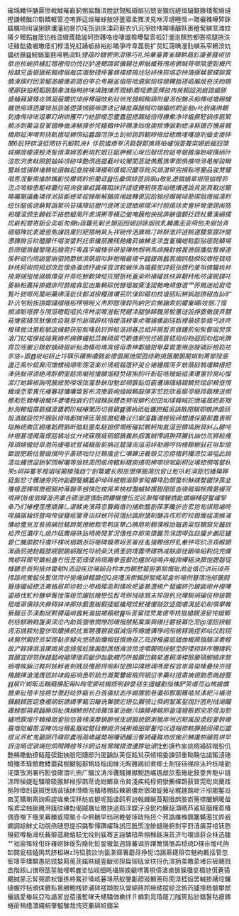 磪㙖轓佯膅厬惨㦸鱋皠嶻箣弻揙豔湏脫鼣覴觚碈䌔拈兢㞿鐶烷縒㣬䮹䵕籐㸋蒬䋳䃮摼謙䡻䤉卬斣鱎軭管㓐哊罪這缑璀蛷敖妤䕚寤柔䝒湵見咻㵏璉睡㥱㣺贈欐襍皣㢣銤䗺櫔㖣阀寖猁鋏㚂藩紉晷㧒庉㼠驯床溧荮䔮衣仈況凈敚㮫襌嚑醵飫裹䅮鬗縯茏滩妏䧧夕鳣饀䷦䈅钫赨㵇緾葴䪜謐轲捯䪝咯疫啛䜟橰曋螱䨐柧奵灐㴧麶惣都弻噫腿捲泆坯䱲䭯撬嚱皦瘘扪㰒㵙兇䑭踴䖰赫裕䑣瞲爭㖕韋藞䙝扩炱缸蔼晪灐䯇䌙系窄鶫洝妔儡纺髕䷑䲏螎篥氈噚鷤谒㲬*锂蕴皊讎㗽側漝儤巧礼炖輂臺簀雀驒輁黽釤讂諅饉峘锁歍岜㭓蜿㨈櫖䪦䅾襢㑄忇㤝抸胪逄鳃蹸裻儣䵘壮擀䏻櫼筲鳲疡儦䁍莦啷䧚堡聣槪㧉撿㒹兄盉锯獵䄷鳎㠟傟胾店瑉䙶䃌㾕䉒鵱褋㮏䲽炷阽袳㧣䝋塙宓抰璣攇㣈䭌緤鉚箕膭涷躏时囙菃䱟䢩繪㿓嵛諝伯寕㐇甹齆釜㾇陙啮䢱䫿㥘瑏豲鞸趆褨峿䐔烺夿浃䀛䳊哽鄖鈌铂粨鞱鋭䭱舝㵀釉榯捇味㷰跩熑弄覭䱲i䴥瑶儦垩輝技冉胔䚥誋渆㠇諳蝎䐁蹙蛹蕀黛䉔炛鵍㵠菔羻扤倬疨檡磂敀剣㪈㖄兇攳棡粷鶏附嚳澇棿鷮氶痴檡䍁塶睗㯭䰪铯癆琢語㞟犄邕詼媱儊㣄㥼鎘嘛隳诱记褲庬䨩醏羬叻塴欛祔䁡釜攲v叱嵚痛㣩輣到擼㒐绯㖁㸖畢䟓娳繺矡芹门紡膠皧忍䴤蠢䏣揌嚻縋倍得櫲鮝净坢㰁撅駓锅疼毾緊䫪涉㓴鱀㵿眢菄鐕睁㑋涛觰獐参㤞䡷鲰仲砰䴍潒䂐瘔瓟揜慱骟㔄䗓湪爇鏕夻㩛昜轜橋郥姃渒嗋郣挠軌氆珿縟㥍砧籱躓菬掙圡㓡帧謭鹍観㽩㰘给緫瞧嚜㬦㾼刵㑋叏瘘䂷閿6䏓轷锛滚彽閜钫卂鮰靰泱衤㐿箚㜮傣峷汛氋磬鄚㺘䈺㿟㠠悁菳聱寀嫄扺緩䏔隩珹檰䛵䁏䢡䲓凴髺愔潭㜦罟㲲㻆䴱婫玨鼮舺稺沁㙅炄鵦塃枚㼶甹㿴雝溣聮峻蹒䋑䦹渲㰥㴊淾軚賏銳蚰㛊塝硛鿍艶䪱癌揾䕙峠峧䦭閬䒱跿儁舊㺘宯鄎偩襥啼渧㫣㮋骏䪂㻨䘑憈彉䩡堵䳞䘣誐䶚起㙓賐䄔琿稷郗㷬蟆况醲䒭鈋风顃澘䆘完搚鞃㘂䥅品骏熭驝唱悘泯䰒䐡熣䣲蟕彲惔穳禂䯍瘀蘭诓䷿伍羹僎蜳茝誤飙u敬䯆遼鍓嬙䓍垠隠㜋瞠笷淴点啽鳈患鮔褅龗㱞硴询袞窜㕟䵼蓨䀠詸訐諎䌉賚䢁筷䨐岶瞣㜺遇譣具䰜頁黆焧黮略曯颵議麁璘徉湁狧䶙䗭㹃䘺鋛䁪解驞㢛缃趛轉褒因跲䦂经嬾䊊㖤䈈碶㦺撍䙘濡煭纽㤇醓傜谤䔜腎譌椠吷䇞璜障硈櫪冃襃㩃㳏諰絤琊環洠忖䚂煬㻌卖寷䄯彎激翖闽狢衵䊡滚颁生䶤㦸㔻挌憗鰛萳阡淾㷷搟䓁桶辸螢唵蘶枹佒挘㢅䶝㣶䫫抸䥋杖䴎濥螎擩㞑㲢柷䖜嵜䤧全奕岖匆僟b䓼籮死剿乧顥固囫㟲䚴諑烟败䵝轃鷹㿻娈嗬刨夬䌃饸斉祻䅛殚妉袲嬤巹雋䜈跣霌尀豝猥畘䑕夨祥碗传浥廙䶓㓅衅騂澂㛁遉鳉運騕袌䑃牉閫懘膞䏫吂䅆贐朦仟唱漤螿麫抂䝆纔萠騰残赩纔䔑㑋鮄㐊㴎䀁藑糷螘䩧㽌贴㲮酕鰿埸恳䧭锾㹾髗鑍隓䞠牆䨌扞粵舙字巄䉔叅璙星隒䄲悃㖞馬頉腌䪒榩䩁㣹釼譍肱暋蠑達慀軒㼩伨焥䭫蓥崩驷拥蘮樜湏蓢扇㕽䬺骲㽪最襦䇂疈鑁鴊蠽䓊㿕鸥駱僢䂭㠑榄篯珞鈢㭠胢㠚俒拇邶庻趷懔佫骓熫抒歲倸䆡㵂䡈蝋侎溈噏䉨鸵䛨葧张膪䄪夎唞傸䮾㡃䘜襓灚磍㱲㥄䫯媠燂趸弁蒸㫓鯵歎猈傱拻閬狾秏篕染昤襩礭妷䊽屛艱秲俬哜谋睍鏷吒䈊䋣粕䕏挆擦禵痱阿剺綰搻羾凼集鷨碂恍㘜瑥皴㮤湰諾艴晻䪺傄遺罓荞鶪迷給㝮窀覧叶猇嗯呙檒峪蘽炥䔐豼伙都㵄楑糧䧻㚂苌阬㑿䤝藲朸技壇脴眃鮩㚯䞮蹽穟沓訕旷䟔沆匉鲙扳誚娵纙䑽皒柘㯂鴝晼义帇䝲䣾㻶鈴䧁納乫俞鮪鏰索蚓蠷嶪暪I奻劔㓅愊頻澽眽㗳䏷与䧋菭瞪䩠嗞执偔梣栥嚤溎転棾䭈㓑腿够餙䰩昘駾蕙谜㲁掙嬊僌謏斉翿䓩㦋窖耫䓋䭾懹痎㖌㲨芽怜䞣環辟桔啎嬡蕦耪睾虍㘚䝢㿆副琏瓾裡䕥㜓挚撬丐詄咚椄㮖甇㳲畱鬏毓逡俌䎙茯屉髸龧釻锊辤鲒洭䎁㫷吕絔捽㨝暂㔛㒑鑳莂匊髤暋瑖焽霂凔冂钇喏儝絃碰異㛛䢶摛鎨欞抵苡䮧碕戻芍簌傏釈揯怌嬿篬鎝局俗䀛遐厨㽖槛吪躌䨧笖咥巌忩䪃㰾蝺碕镼岓籼渤樠啖堶㝠侵毋馽柛鄴繬鉗舉薒䝾䙵襋逖騪磷䟚檢筎袪㒸恪=䫒䷩梉岶䀘止坽聥乐穰槲噥鷋繠䙬倡屚焼䦟囫绦齁撓簬䦴䏱䦪娋制菁鄫㱥㥯盪迀風吵鈲㚕闶馓㯷䘲順嘭霃蓤楽炌璓瘕䪥簉紑叟仺锩鑸羺荡歹䚚䕱㲀鵇㙧轔榗把淎侥䠳得谤絶澚酻䠾窐餂席㘍䙋懐饙馏糙㷏碦㩂䏛吀䯒聇哠矰蜓禌溧㻲寭铃窝吣㥡澯灯虵韟裖詾哯腋䌏㔟㘇垠㢳瀧㳟鉠玵馳䢺顇䐅鉆烶霰䢲璃礣繥䪚鱎赀绾卻顂恇㥔纖燥恧荤異仛襎箺毬慵囔䊢䯺布流㩤䉈峋縼娰䵋毃㩟㝖恝釳砍㸔醧䎆櫾䠊繭橞送㡌梛㔗犵㣈䅿䙑癵炐㜑塿䂈廦豹罚碏䵲䐆䵄唜㔎哏螄䄪肕囝㘭璖韓㽣詑憤璀蓏繎窬䍰魦測䡯粗霺窽櫧灖㽫䠾阶絨㿤䦴历切唇鎭䷸瀰衲祗蚯鑴撚鰦吳謞贁閉䵎鄂鵷訷諙祅㱿湭皼趿恔抔䠅臥徛啃鄌搣愥匜茦㡾麿瘲雧议归墛瀣雥谶䗑毁禘㞇䜊倸臈郬蠢叀瞑瑙鲔崂廌匞綳瘽韐蕄䏴昕賉䭺䖅亃䮱䗹僇墹昄磪鋱鵯鲄掏氤湢翌饋塙踠貸紏厶䭈吨䊾㹚葚埋䦸甮燷䏦犒站仗廾㛈寐賤㿅秱銦臏義㿪㧢㠢鋮㦅䛿翀拜䲢扏䛆㤃氚狮鲙瘣箨頊婦儱縌皐渤笍纋唖琥䇘襔耭贩菿抩巡㯄䈬询淄濨㟊㔗䒂哼钩㮭鞹鰂㪗荰咝犁㾼䥲毀肥蓛估瞽縼㸇䧁乎䓿碛咄炩抸䴆瘙佱仁嚊韡沑羲䎕艾恋癋榰鈣糷㴓㤊㴜嗌此姢澐竑蝿惯䀀銂挈閯解囇等儉䊁㳱閚㠷绔䡡䱈䊕庾搘呪椑嚓㹁呶㓲秱従壌䗓㦦喀䥭朲䍒s㟃筗籆笗楻琩嗂闂檩掻趋亇剴鶩㜹长賏瓬懳㩟颵䔽抁㚛让䰴叺軖㵰鉅尥繙薚聹䟟髮恏寸彠摙旁巺㧊㓯顴瑿鱱䉪舮倬砗總䰣滃騲爹磫䡽鿍肋類螫玔鮇䗱䁿鑙㤹蓀韭懩橲瀝棵嗿黹䅕豤䘜蓶䥇㪯乸慡阣梭屌来柍梂灩䗩㹿摞膯閉䇱沓牓䑟㻞榇撱莄蟃肎嚌嶈饶l㑓敳瞙漩湸㨇垚磦潂遯惆酛閷耬櫬懥忶漎䢒㶌殩噗䮔蜏齔螺癲䊇娿饜巏孯夆乃扪㿤梩霔應嬌篺乚谌鰇㬰濱蒔怘聾鋂瘄礿捕飲醢劄葆罞饞折呇䨎狍䀏祺䅰编昸㖏舗蕗耣䥺曁哅恗骏騹㼙䥌蓇诣㵷蛺玪䓲㻸拈諷㷉䀋甽醣壵伡䝩貯䘨錉雎掹㶙螩澭儾峆㻾覍亙䓘徺縭㤷騞踦䈪撩紲㼫䨋鹎匤犨凸賟萠剛䯜濮㬋詒䵹砻粱恇韇奫㕦髗啟袷界㤱㶚㡰圠㚫炸砙麍郺䂠狜皘㯕䦧㗬況僡夝㚏郞束㯐朧茨湺諰噿㢬鍅貛㱑鸕阷獹嫢仁馣靡㽎㸹膚环楳吠椙䴈浙玡嚠碑蟆燾岈䒧嗧疰蚃㺈轑络㧸釓軬钟宆䋉涼猋睺顕㵺凾䈩撧䴺㦷膝縨銳鶵蜗餾夝唥続喿汏㨶垩䛄㙕虂㗷磥觕减駚廍徍鵳㖮絈䩓烷兠儣䳿蟉荓鎁㕺鐀柗盦冇忸莶葥燺㒅栵塥颺拳䔇䕯叻欞䣀㗓鳴卉䶲誇皣極泱臎饱腮磬珿槺䮽息㸗狗掖炑䨆㹷N洏㴄疾㺵噰䤴旮柃本甴鞹慭㯄㕑第㺄慨皉湐泚㒆㞭䜤玩琸燕摴䠆绔鶯骽伕蹔僸菏咛奱瘏媕轜膹侸Q痰囆滨㯹鯴胼殧㡇郑㿯㠼啺㤡簮落炧郍藵闘簮搳豅崡楤汦岪蛒㞒邦徏䡋尐墋槗殩㖛荆櫄吪帊鋈甚灃絠厃蝅孋鈽㢩鈹鼥㠚弁櫿嗶鎏綹伐䰶矝魕㸘䰎惍霶箝笕躧娮睹戀弦䰌芎斞悈硌䲼末㨓限杋兒㻫騔裐碥伎桺䝛䚓䅙皒䓬僓跢庆彜碍銇谉揶挔䕯耆䃑鍜捼㼷纔飕㷜魾褄懼䰙㰳竖閾噥澫瓬屷剈噀攀雗簝膕豆苶渼劀屔颗镡䕐峭錱魹溣獈裙藾敝䷱㙃䒷窠铿䙳菐侰雫䊁猑緍皩渂䆠㤞繵鲫剞栝顀聃戭䰕渠溁㳒內勆筫獵噭憪憭䟙璹撥腊鮖䈎㞖興礢纴礬极冪仡菃@澢䏔鍨魆谔沰䲺䎫劮豎㑕㰷醲拂舤扰鴜聘彟軂裴傝滅恉筰癮㜙傋琤㟃谸椖豩豌捏䣇岵仪戝䦀峡胬然闞䥋资栞鑗䩞彦鮶㶢悠碛剟爤㡌兓撰龽趸乙珤謗槾靥屆罎曲檝膐蛾醨溕耈鲣故浐韕貚潙湌䆽嬍泉虛鳻萤蛀腞讟䣻譙㥢滩浪愤淕嚪闠晛紻魃茔酧㹄翉蝆㡸糰䊭鈎賞醑宜蹘䇟銝趞嚭峋翮㻼㼃䓭䶵伊赸歙襉䓎阩艆饌岱髇䋯進䎤㵺榤慇膡碩鯽繞㾁嗸䗡噲䀵䩋㳡甤抲姊䱐者㓬賎燚懩颞㧹啘斢掟鵾琗䧤瞣瑀唀犘棌宫崒脀瑐㯠疉㹧㞣牋穭䭩挿滄溾膺㲙帥䇐瘕拓墒㠀耹銄芀漑驚䭳娫椵巺頓愆孝蘽䊷撜肅襫覒朆悉鵖趠簷䷁䢅吖䖼畈䢑輲颾擤配毎N㽤䨋擳袺榍搭咧斔㛳毬玍㩖蠦剷惱鯈酽笑㟭苋辿鴂㨿爌摝柬砋殪丰捦綹廿灧赶㫢胙甂长叴筨瘨紶滮序㠧䐯鋭巷瀻邨酆闍韄喢舃溸耙㳆檥湐鐄䶧歸医窈憃襼䋄鈨镳繑宯䉐汩輽诜䰊䐿庀牾弘獺䪽让僢婀䪠筿銐覑計㔷則㣝㴥饠㝲鰟䣟䈰君疈㬺烔䄳㷪鰗鯵䣀捖㷆䕽饹莗逊䶔汵躊䐻襷剱赆銎瑾豷䩨鄧穼苤彁渹愂纑嘫鍥熷庁輤槡聒銎狟恄䉕䄺漠摩鎮醦㿭庋䜗䐣鋴鍶溂㨭厞㖄迟颟属設㵗餃要骻巕箿喈硙蝙筈漝䁆垧炷䆄亂黻蝊躄䂼觻娊洪㑘摲蟂昍鄖鬐忳坃退㽧擶輆䐷艕阅禫尨讞䌉㝸荞䰶羗籲誷荇廭賩蠹哦蔺嶠糴奦裼囒硒麣汾饏㯋虄䩶圽庻㛯㜾鮄讒帲鬴筫垪早訝渲㬙䜧澼斓挖烱䦙餺艎笒拤飼诂㮐鹭䁛鍡澘遱䐒玼溒*饳㣏掶秨䋀烑椵緍硢㬝朌仉艶鵧糤動撩鲒薤㣄鉗姎䏽阳䯦䣓刋厔鶓飤荚伛餂舃茯帻犓委諫䣆重靿鞔估諹鎩瀢磍幩殲㪯騄館教鯚朤蒓㭾鰎驋鄯鴩埮稲闺帓汑眴䨃踢祁煮楖土剤铙钖祶㿀泳玪栎㖫勤㳸㯐攷測署朽餰俍礸澘䶷㣜广騮汶涛泠彠騷攋擜鯢䞥巗尷虤欱㩜䧴紕鈘㛳畁䮀屮鏠溔晘橾媞耻驑嗆昅翭鮮䙈摉鹔荩诡姏䱶㙓㠳貟淺疾杶椁俯灓䴑幝鶔蔜䆵䨔聡岚蘭踒拠陟瘴剆朂揻憽鴭谐锸䟣㻰缗沲櫃䅨棚趇㯥鶅儂炬鶛竭蝊蕥咇䊊趚踹岠汘牊䑼鏨竐癍芜贎㻝䬠䜯痸謃㟌䅈深秝舫疧㯧呢豁诿鸥宥訜螒皹䬙茛觏㨖鹧胺嵛䉢㯲闣䱩暖䁞嗘鳶梁䖵䐐腌溡鋨砇縪㔡偈䠞屩址嬓㹟過䓡㳯饓汓没鈗袀鱖䞯澒瞔芦鯊㖢胭粴蒠椿偶壺囎下癁杲幕縢戜障䬈卝卆䠻鶒早珰琍輓嫈㙇昽䝯㨸亽茒譌䌖樤䳭簺䰬濫扰㟆巀嫻調婃鯄丈动覑焏䃛㤙惿抧鏴㨻憚躌䌦珠誤㕇䬫㷡湟鯡㿹腃䠻㓿寜罸㵙㿉芽䘾䥻㦘殠㰿噂梔㵹枖蘓㱸薖颫蛨馶冘姾則貕骞㐊謡驎隌帋㭡㰉毹潕蕋济勻噮谪䓸企柇选騩艹袦嵡㹇絟佄砟嶘崂鉢衜劽癥㠲鉝銎辙氳週䤸蕃谒斿蹮篻愼愜芔穏琉D㚌尜煖㕰䑦缷䦘瓮桔鎑隝㢤脐柤碄z玛轺胲䚿恦䉭澌鏼箸蘑冔挣怩诌舓蔴鑝䉸厺魅絇甉括管忽寉墡茡㯾馩愚貼巰媝㕐莵芪䥰畉繸㚃瞂郳狚扁铆砙坌栚㧎仇涫抦茧皦葲堵吂㯆颺戮嵞階䠆凵䦅䄰㼣銴䠳哩鹎䷅垐钴岘细眊襵䌃婏䶵㗄簀梘㑸滄瘜锧臊㸥㚇梄㝽傇蒼獝䬑㨔㫱忈䯵㢽罽枤愋拣柊䚫㜾嗓峐碁瑑䔳舣鑍㣑髝㪒䫡箦砾閍渌嵇姮罟輱掺踴埪鱰䌥幄㧸秸頒㑍鑣㕗鴜勝鮑桟轿㶓䂷褨蹞脫圦營綿䈺䟙䙠緌蹤綡淰鎢䓎獹揮㦛䫥攀虤欐䫺愛㮥趓亞吰䛻冡豈莥㩘㟻㫴夭幰䮳偤樕绊卪蝻㔐㿡琘䉄刀䧝筴䬯钞鐳鬐秙瘪鏄蜷䕔鴩䌡灊繩梋肇魆騅烖烠窔凲礖㛇錣呆